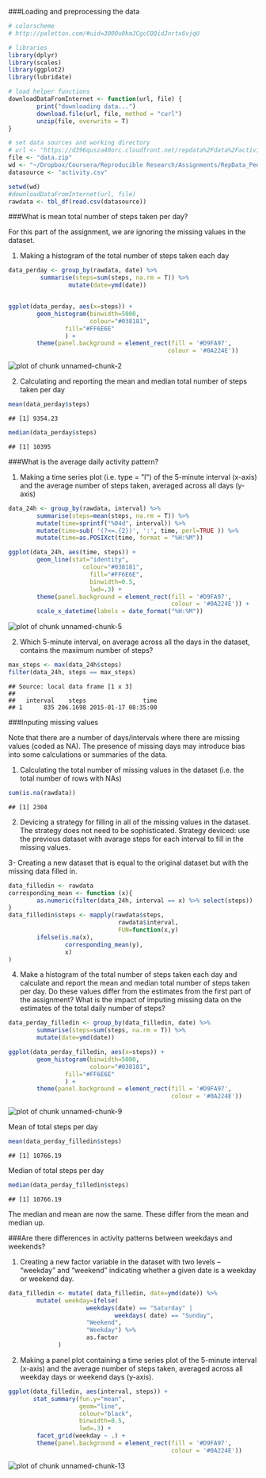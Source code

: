 ###Loading and preprocessing the data

```r
# colorscheme
# http://paletton.com/#uid=3000u0kmJCgcCQQidJnrtx6vjqU

# libraries
library(dplyr)
library(scales)
library(ggplot2)
library(lubridate)

# load helper functions
downloadDataFromInternet <- function(url, file) {
        print("downloading data...")
        download.file(url, file, method = "curl")
        unzip(file, overwrite = T)
}

# set data sources and working directory
# url <- "https://d396qusza40orc.cloudfront.net/repdata%2Fdata%2Factivity.zip" 
file <- "data.zip"
wd <- "~/Dropbox/Coursera/Reproducible Research/Assignments/RepData_PeerAssessment1"
datasource <- "activity.csv"

setwd(wd)
#downloadDataFromInternet(url, file)
rawdata <- tbl_df(read.csv(datasource))
```

###What is mean total number of steps taken per day?

For this part of the assignment, we are ignoring the missing values in the dataset.

1. Making a histogram of the total number of steps taken each day

```r
data_perday <- group_by(rawdata, date) %>%
         summarise(steps=sum(steps, na.rm = T)) %>%
                 mutate(date=ymd(date))


ggplot(data_perday, aes(x=steps)) +
        geom_histogram(binwidth=5000,
                       colour="#038181",
                fill="#FF6E6E"
                ) +
        theme(panel.background = element_rect(fill = '#D9FA97', 
                                             colour = '#0A224E'))
```

![plot of chunk unnamed-chunk-2](figure/unnamed-chunk-2-1.png) 

2. Calculating and reporting the mean and median total number of steps taken per day


```r
mean(data_perday$steps)
```

```
## [1] 9354.23
```



```r
median(data_perday$steps)
```

```
## [1] 10395
```

###What is the average daily activity pattern?

1. Making a time series plot (i.e. type = "l") of the 5-minute interval (x-axis) and the average number of steps taken, averaged across all days (y-axis)



```r
data_24h <- group_by(rawdata, interval) %>%
        summarise(steps=mean(steps, na.rm = T)) %>%
        mutate(time=sprintf("%04d", interval)) %>%
        mutate(time=sub( '(?<=.{2})', ':', time, perl=TRUE )) %>%
        mutate(time=as.POSIXct(time, format = "%H:%M"))

ggplot(data_24h, aes(time, steps)) +
        geom_line(stat="identity", 
                     colour="#038181",
                       fill="#FF6E6E",
                       binwidth=0.5, 
                       lwd=.3) + 
        theme(panel.background = element_rect(fill = '#D9FA97', 
                                              colour = '#0A224E')) +
        scale_x_datetime(labels = date_format("%H:%M"))
```

![plot of chunk unnamed-chunk-5](figure/unnamed-chunk-5-1.png) 
        
2. Which 5-minute interval, on average across all the days in the dataset, contains the maximum number of steps?

```r
max_steps <- max(data_24h$steps)
filter(data_24h, steps == max_steps)
```

```
## Source: local data frame [1 x 3]
## 
##   interval    steps                time
## 1      835 206.1698 2015-01-17 08:35:00
```


###Inputing missing values

Note that there are a number of days/intervals where there are missing values (coded as NA). The presence of missing days may introduce bias into some calculations or summaries of the data.

1. Calculating the total number of missing values in the dataset (i.e. the total number of rows with NAs)


```r
sum(is.na(rawdata))
```

```
## [1] 2304
```
2. Devicing a strategy for filling in all of the missing values in the dataset. The strategy does not need to be sophisticated.
Strategy deviced: use the previous dataset with avarage steps for each interval to fill in the missing values.

3- Creating a new dataset that is equal to the original dataset but with the missing data filled in.

```r
data_filledin <- rawdata
corresponding_mean <- function (x){
        as.numeric(filter(data_24h, interval == x) %>% select(steps))
}
data_filledin$steps <- mapply(rawdata$steps, 
                               rawdata$interval, 
                               FUN=function(x,y)
        ifelse(is.na(x), 
                corresponding_mean(y),
                x)
)
```

4. Make a histogram of the total number of steps taken each day and calculate and report the mean and median total number of steps taken per day. Do these values differ from the estimates from the first part of the assignment? 
What is the impact of imputing missing data on the estimates of the total daily number of steps?


```r
data_perday_filledin <- group_by(data_filledin, date) %>%
        summarise(steps=sum(steps, na.rm = T)) %>%
        mutate(date=ymd(date))

ggplot(data_perday_filledin, aes(x=steps)) +
        geom_histogram(binwidth=5000,
                       colour="#038181",
                fill="#FF6E6E"
                ) +
        theme(panel.background = element_rect(fill = '#D9FA97', 
                                              colour = '#0A224E'))
```

![plot of chunk unnamed-chunk-9](figure/unnamed-chunk-9-1.png) 


Mean of total steps per day

```r
mean(data_perday_filledin$steps)
```

```
## [1] 10766.19
```
Median of total steps per day

```r
median(data_perday_filledin$steps)
```

```
## [1] 10766.19
```
The median and mean are now the same. These differ from the mean and median  up.

###Are there differences in activity patterns between weekdays and weekends?
1. Creating a new factor variable in the dataset with two levels – “weekday” and “weekend” indicating whether a given date is a weekday or weekend day.


```r
data_filledin <- mutate( data_filledin, date=ymd(date)) %>%
        mutate( weekday=ifelse(
                      weekdays(date) == "Saturday" | 
                              weekdays( date) == "Sunday",
                      "Weekend",
                      "Weekday") %>%
                      as.factor
              )
```
2. Making a panel plot containing a time series plot of the 5-minute interval (x-axis) and the average number of steps taken, averaged across all weekday days or weekend days (y-axis).

```r
ggplot(data_filledin, aes(interval, steps)) +
       stat_summary(fun.y="mean", 
                    geom="line",
                    colour="black",
                    binwidth=0.5, 
                    lwd=.3) +
        facet_grid(weekday ~ .) + 
        theme(panel.background = element_rect(fill = '#D9FA97', 
                                              colour = '#0A224E'))
```

![plot of chunk unnamed-chunk-13](figure/unnamed-chunk-13-1.png) 
